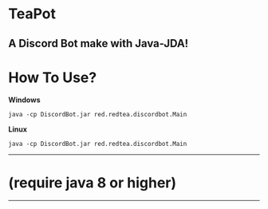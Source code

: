 # TeaPot 

A Discord Bot make with Java-JDA!
----
# How To Use?

**Windows**

`java -cp DiscordBot.jar red.redtea.discordbot.Main`

**Linux**

`java -cp DiscordBot.jar red.redtea.discordbot.Main`

----



# (require java 8 or higher)

----
